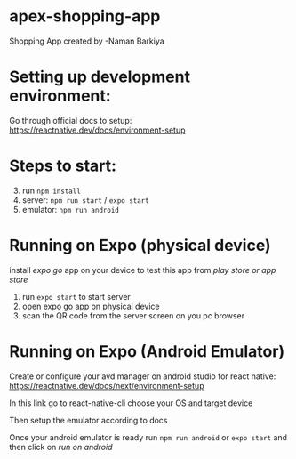 # apex-shopping-app
Shopping App created by -Naman Barkiya

# Setting up development environment:

Go through official docs to setup: https://reactnative.dev/docs/environment-setup

# Steps to start:

3. run ``` npm install ```
4. server: ``` npm run start ``` / ``` expo start ```
5. emulator: ``` npm run android ```

# Running on Expo (physical device)

install _expo go_ app on your device to test this app from _play store or app store_

1. run ``` expo start ``` to start server
2. open expo go app on physical device
3. scan the QR code from the server screen on you pc browser

# Running on Expo (Android Emulator)

Create or configure your avd manager on android studio for react native: https://reactnative.dev/docs/next/environment-setup

In this link go to react-native-cli
choose your OS and target device

Then setup the emulator according to docs

Once your android emulator is ready run ``` npm run android ```
or ``` expo start ``` and then click on _run on android_

